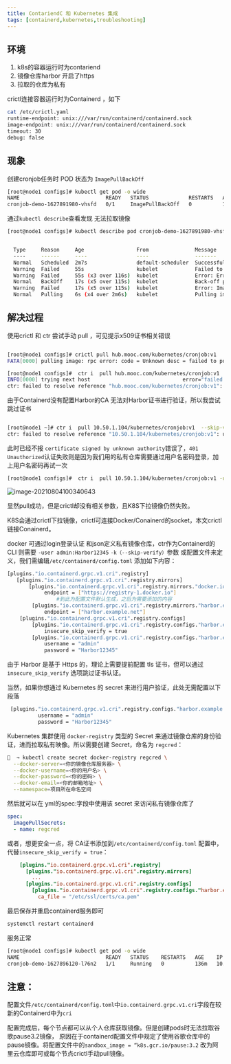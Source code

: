 ```yaml
---
title: ContariendC 和 Kubernetes 集成
tags: [containerd,kubernetes,troubleshooting]
---
```

## 环境

1. k8s的容器运行时为contariend 
2. 镜像仓库harbor 开启了https
3. 拉取的仓库为私有

crictl连接容器运行时为Containerd  ，如下

```bash
cat /etc/crictl.yaml
runtime-endpoint: unix:///var/run/containerd/containerd.sock
image-endpoint: unix:///var/run/containerd/containerd.sock
timeout: 30
debug: false
```

## 现象

创建cronjob任务时 POD 状态为 `ImagePullBackOff` 


```bash
[root@node1 configs]# kubectl get pod -o wide
NAME                            READY   STATUS             RESTARTS   AGE   IP            NODE    NOMINATED NODE   READINESS GATES
cronjob-demo-1627891980-vhsfd   0/1     ImagePullBackOff   0          16m   10.233.28.5   node3   <none>           <none>
```

通过`kubectl describe`查看发现 无法拉取镜像

```bash
[root@node1 configs]# kubectl describe pod cronjob-demo-1627891980-vhsfd


  Type     Reason     Age                 From               Message
  ----     ------     ----                ----               -------
  Normal   Scheduled  2m7s                default-scheduler  Successfully assigned default/cronjob-demo-1627891980-vhsfd to node3
  Warning  Failed     55s                 kubelet            Failed to pull image "hub.mooc.com/kubernetes/cronjob:v1": rpc error: code = Unknown desc = faile                           d to pull and unpack image "hub.mooc.com/kubernetes/cronjob:v1": failed to resolve reference "hub.mooc.com/kubernetes/cronjob:v1": failed to do request: Head                            https://hub.mooc.com/v2/kubernetes/cronjob/manifests/v1: dial tcp: lookup hub.mooc.com on 8.8.8.8:53: read udp 10.50.1.103:36844->8.8.8.8:53: i/o timeout
  Warning  Failed     55s (x3 over 116s)  kubelet            Error: ErrImagePull
  Normal   BackOff    17s (x5 over 115s)  kubelet            Back-off pulling image "hub.mooc.com/kubernetes/cronjob:v1"
  Warning  Failed     17s (x5 over 115s)  kubelet            Error: ImagePullBackOff
  Normal   Pulling    6s (x4 over 2m6s)   kubelet            Pulling image "hub.mooc.com/kubernetes/cronjob:v1"


```

## 解决过程

使用crictl 和 ctr 尝试手动 pull ，可见提示x509证书相关错误

```bash

[root@node1 configs]# crictl pull hub.mooc.com/kubernetes/cronjob:v1
FATA[0000] pulling image: rpc error: code = Unknown desc = failed to pull and unpack image "hub.mooc.com/kubernetes/cronjob:v1": failed to resolve reference "                           hub.mooc.com/kubernetes/cronjob:v1": failed to do request: Head https://hub.mooc.com/v2/kubernetes/cronjob/manifests/v1: x509: certificate signed by unknown a                           uthority

[root@node1 configs]#  ctr i  pull hub.mooc.com/kubernetes/cronjob:v1
INFO[0000] trying next host                              error="failed to do request: Head https://hub.mooc.com/v2/kubernetes/cronjob/manifests/v1: x509: certificate signed by unknown authority" host=hub.mooc.com
ctr: failed to resolve reference "hub.mooc.com/kubernetes/cronjob:v1": failed to do request: Head https://hub.mooc.com/v2/kubernetes/cronjob/manifests/v1: x509: certificate signed by unknown authority
```

由于Containerd没有配置Harbor的CA 无法对Harbor证书进行验证，所以我尝试跳过证书

```bash

[root@node1 ~]# ctr i  pull 10.50.1.104/kubernetes/cronjob:v1  --skip-verify
ctr: failed to resolve reference "10.50.1.104/kubernetes/cronjob:v1": unexpected status code [manifests v1]: 401 Unauthorized
```

此时已经不报 `certificate signed by unknown authority`错误了，`401 Unauthorized`认证失败则是因为我们用的私有仓库需要通过用户名密码登录，加上用户名密码再试一次

```bash
[root@node1 configs]#  ctr i  pull 10.50.1.104/kubernetes/cronjob:v1 -user admin:Harbor12345 --skip-verify
```

![image-20210804100340643](https://image-fusice.oss-cn-hangzhou.aliyuncs.com/image/%E6%97%A0%E6%B3%95%E6%8B%89%E5%8F%96%20%E6%8E%92%E9%94%99containerd2/2021.08.05-11:51:08-image-20210804100340643.png)

显然pull成功，但是crictl却没有相关参数，且K8S下拉镜像仍然失败。

K8S会通过crictl下拉镜像，crictl可连接Docker/Conainerd的socket，本文crictl链接Conainerd。

docker 可通过login登录认证 和json定义私有镜像仓库，ctr作为Containerd的CLI  则需要 `-user admin:Harbor12345`  `-k（--skip-verify）`参数 或配置文件来定义，我们需编辑`/etc/containerd/config.toml` 添加如下内容：

```bash
[plugins."io.containerd.grpc.v1.cri".registry]
   [plugins."io.containerd.grpc.v1.cri".registry.mirrors]
       [plugins."io.containerd.grpc.v1.cri".registry.mirrors."docker.io"]
          	endpoint = ["https://registry-1.docker.io"]
                #到此为配置文件默认生成，之后为需要添加的内容
        [plugins."io.containerd.grpc.v1.cri".registry.mirrors."harbor.example.net"]
            endpoint = ["harbor.example.net"]
    [plugins."io.containerd.grpc.v1.cri".registry.configs]
        [plugins."io.containerd.grpc.v1.cri".registry.configs."harbor.example.net".tls]
            insecure_skip_verify = true
        [plugins."io.containerd.grpc.v1.cri".registry.configs."harbor.example.net".auth]
            username = "admin"
            password = "Harbor12345"
```

由于 Harbor 是基于 Https 的，理论上需要提前配置 tls 证书，但可以通过 `insecure_skip_verify` 选项跳过证书认证。

当然，如果你想通过 Kubernetes 的 secret 来进行用户验证，此处无需配置以下段落

```bash
 [plugins."io.containerd.grpc.v1.cri".registry.configs."harbor.example.net".auth]
          username = "admin"
          password = "Harbor12345"
```

Kubernetes 集群使用 `docker-registry` 类型的 Secret 来通过镜像仓库的身份验证，进而拉取私有映像。所以需要创建 Secret，命名为 `regcred`：

```bash
🐳  → kubectl create secret docker-registry regcred \
  --docker-server=<你的镜像仓库服务器> \
  --docker-username=<你的用户名> \
  --docker-password=<你的密码> \
  --docker-email=<你的邮箱地址> \
  --namespace=项目所在命名空间 
```

然后就可以在 yml的spec:字段中使用该 secret 来访问私有镜像仓库了

```yaml
spec:
  imagePullSecrets:
  - name: regcred
```

或者，想更安全一点，将 CA证书添加到`/etc/containerd/config.toml` 配置中，代替`insecure_skip_verify = true`：

```toml
    [plugins."io.containerd.grpc.v1.cri".registry]
      [plugins."io.containerd.grpc.v1.cri".registry.mirrors]
        ...
      [plugins."io.containerd.grpc.v1.cri".registry.configs]
        [plugins."io.containerd.grpc.v1.cri".registry.configs."harbor.example.net".tls]
          ca_file = "/etc/ssl/certs/ca.pem"
```

最后保存并重启containerd服务即可

```bash
systemctl restart containerd
```

服务正常

```bash
[root@node1 configs]# kubectl get pod -o wide
NAME                            READY   STATUS    RESTARTS   AGE    IP            NODE    NOMINATED NODE   READINESS GATES
cronjob-demo-1627896120-l76n2   1/1     Running   0          136m   10.233.28.6   node3   <none>           <none>

```

## 注意：

配置文件`/etc/containerd/config.toml`中`io.containerd.grpc.v1.cri`字段在较新的Containerd中为`cri`


配置完成后，每个节点都可以从个人仓库获取镜像。但是创建pods时无法拉取谷歌pause3.2镜像，
原因在于containerd配置文件中规定了使用谷歌仓库中的pause镜像。将配置文件中的`sandbox_image = “k8s.gcr.io/pause:3.2` 改为阿里云仓库即可或每个节点crictl手动pull镜像。
